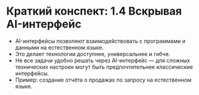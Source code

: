 # Краткий конспект: 1.4 Вскрывая AI-интерфейс

- AI-интерфейсы позволяют взаимодействовать с программами и данными на естественном языке.
- Это делает технологии доступнее, универсальнее и гибче.
- Не все задачи удобно решать через AI-интерфейс — для сложных технических настроек могут быть предпочтительнее классические интерфейсы.
- Пример: создание отчёта о продажах по запросу на естественном языке. 
